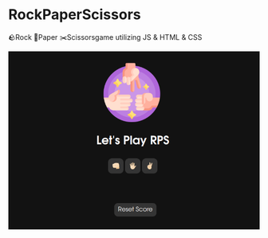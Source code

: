 # RockPaperScissors
🪨Rock 📄Paper ✂️Scissorsgame utilizing JS &amp; HTML &amp; CSS

![My Image](src/img/gamePage.png)
